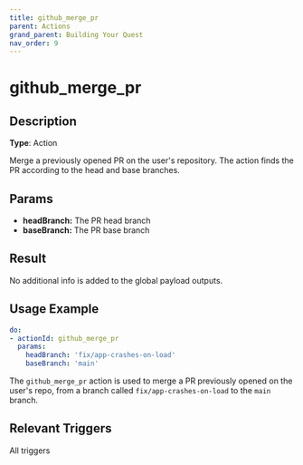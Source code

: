 ```yaml
---
title: github_merge_pr
parent: Actions
grand_parent: Building Your Quest
nav_order: 9
---
```


# github_merge_pr

## Description

**Type**: Action

Merge a previously opened PR on the user's repository. The action finds the PR according to the head and base branches.

## Params

- **headBranch:** The PR head branch
- **baseBranch:** The PR base branch

## Result

No additional info is added to the global payload outputs.

## Usage Example

```yaml
do:
- actionId: github_merge_pr
  params:
    headBranch: 'fix/app-crashes-on-load'
    baseBranch: 'main'
```

The `github_merge_pr` action is used to merge a PR previously opened on the user's repo, from a branch called `fix/app-crashes-on-load` to the `main` branch. 

## Relevant Triggers

All triggers
